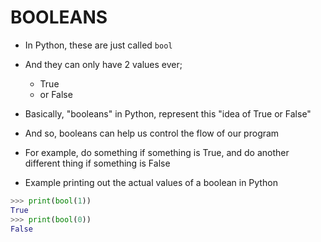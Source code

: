 # BOOLEANS

- In Python, these are just called `bool` 
- And they can only have 2 values ever;
	- True
	- or False

- Basically, "booleans" in Python, represent this "idea of True or False"

- And so, booleans can help us control the flow of our program
- For example, do something if something is True, and do another different thing if something is False

- Example printing out the actual values of a boolean in Python
```python
>>> print(bool(1))
True
>>> print(bool(0))
False
```
